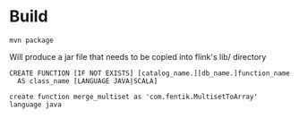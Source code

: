 # Build

```
mvn package

```

Will produce a jar file that needs to be copied into flink's lib/ directory

```
CREATE FUNCTION [IF NOT EXISTS] [catalog_name.][db_name.]function_name
  AS class_name [LANGUAGE JAVA|SCALA]

create function merge_multiset as 'com.fentik.MultisetToArray' language java
```
